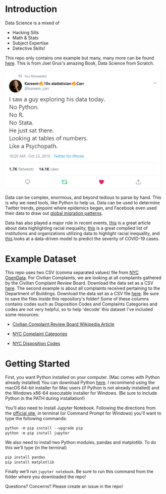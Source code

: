 # Introduction

Data Science is a mixed of

- Hacking Sills
- Math & Stats
- Subject Expertise
- Detective Skills!

This repo only contains one example but many, many more can be found [here](https://github.com/joelgrus/data-science-from-scratch). This is from Joel Grus's amazing Book, Data Science from Scratch.

[![Capture](https://github.com/katsully/data-crash-course/raw/master/Capture.PNG?raw=true)](https://github.com/katsully/data-crash-course/blob/master/Capture.PNG?raw=true)

Data can be complex, enormous, and beyond tedious to parse by hand. This is why we need tools, like Python to help us. Data can be used to determine Twitter trends, pinpoint where epidemics began, and Facebook even used their data to draw out [global migration patterns](https://www.facebook.com/notes/facebook-data-science/coordinated-migration/10151930946453859/).

Data has also played a major role in recent events, [this](https://medium.com/data-stewards-network/how-data-can-map-and-make-racial-inequality-more-visible-if-done-responsibly-9074ed84e2bf) is a great article about data highlighting racial inequality, [this](https://medium.com/data-stewards-network/ongoing-data-driven-efforts-to-address-racial-inequality-49e40ee05fee) is a great complied list of institutions and organizations utilizing data to highlight racial inequality, and [this](https://healthitanalytics.com/news/how-artificial-intelligence-big-data-can-determine-covid-19-severity?__s=sfsdqsp1zspahqdxp19h) looks at a data-driven model to predict the severity of COVID-19 cases.



# Example Dataset

This repo uses two CSV (comma separated values) file from [NYC OpenData](https://opendata.cityofnewyork.us/data/). For Civilian Complaints, we are looking at all complaints gathered by the Civilian Complaint Review Board. Download the data set as a CSV [here](https://data.cityofnewyork.us/Public-Safety/Civilian-Complaint-Review-Board-CCRB-Complaints-Cl/fx4z-5xg2).  The second example is about all complaints received pertaining to the Department of Buildings. Download the data set as a CSV file [here](https://data.cityofnewyork.us/Housing-Development/DOB-Complaints-Received/eabe-havv). Be sure to save the files inside this repository's folder! Some of these columns contains codes such as Disposition Codes and Complaints Categories and codes are not very helpful, so to help 'decode' this dataset I've included some resources:

- [Civilian Complaint Review Board Wikipedia Article](https://en.wikipedia.org/wiki/Civilian_Complaint_Review_Board#Handling_complaints)

- [NYC Complaint Categories](https://www1.nyc.gov/assets/buildings/pdf/complaint_category.pdf)
- [NYC Disposition Codes](https://www1.nyc.gov/assets/buildings/pdf/bis_complaint_disposition_codes.pdf)

# Getting Started

First, you want Python installed on your computer. (Mac comes with Python already installed) You can download Python [here](https://www.python.org/downloads/release/python-375/). I recommend using the macOS 64-bit installer for Mac users (if Python is not already installed) and the Windows x86-64 executable installer for Windows. (Be sure to include Python in the PATH during installation!)

You'll also need to install Jupyter Notebook. Following the directions from the [official site](https://jupyter.org/install), in terminal (or Command Prompt for Windows) you'll want to type the following commands:

```
python -m pip install --upgrade pip
python -m pip install jupyter
```

We also need to install two Python modules, pandas and matplotlib. To do this we'll type (in the terminal)

```
pip install pandas
pip install matplotlib
```

Finally we'll run `jupyter notebook`. Be sure to run this command from the folder where you downloaded the repo!

Questions? Concerns? Please create an issue in the repo!